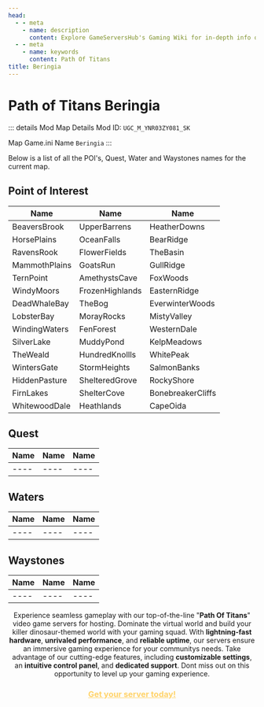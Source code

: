 ```yaml
---
head:
  - - meta
    - name: description
      content: Explore GameServersHub's Gaming Wiki for in-depth info on Path of Titans. Find details on gameplay, features, and updates for the ultimate dino MMO adventure! 
  - - meta
    - name: keywords
      content: Path Of Titans
title: Beringia
---
```


# Path of Titans Beringia

::: details Mod Map Details
Mod ID: `UGC_M_YNR03ZY081_SK`

Map Game.ini Name `Beringia`
:::

Below is a list of all the POI's, Quest, Water and Waystones names for the current map.

## Point of Interest

| Name | Name | Name |
| ------------- | --------------- | ----------------- |
| BeaversBrook  | UpperBarrens    | HeatherDowns      |
| HorsePlains   | OceanFalls      | BearRidge         |
| RavensRook    | FlowerFields    | TheBasin          |
| MammothPlains | GoatsRun        | GullRidge         |
| TernPoint     | AmethystsCave   | FoxWoods          |
| WindyMoors    | FrozenHighlands | EasternRidge      |
| DeadWhaleBay  | TheBog          | EverwinterWoods   |
| LobsterBay    | MorayRocks      | MistyValley       |
| WindingWaters | FenForest       | WesternDale       |
| SilverLake    | MuddyPond       | KelpMeadows       |
| TheWeald      | HundredKnollls  | WhitePeak         |
| WintersGate   | StormHeights    | SalmonBanks       |
| HiddenPasture | ShelteredGrove  | RockyShore        |
| FirnLakes     | ShelterCove     | BonebreakerCliffs |
| WhitewoodDale | Heathlands      | CapeOida          |

## Quest

| Name | Name | Name |
| ---- | ---- | ---- |
| ---- | ---- | ---- |

## Waters

| Name | Name | Name |
| ---- | ---- | ---- |
| ---- | ---- | ---- |

## Waystones

| Name | Name | Name |
| ---- | ---- | ---- |
| ---- | ---- | ---- |


<p style="text-align: center;"><span data-preserver-spaces="true">Experience seamless gameplay with our top-of-the-line "</span><strong><span data-preserver-spaces="true">Path Of Titans</span></strong><span data-preserver-spaces="true">" video game servers for hosting. Dominate the virtual world and build your killer dinosaur-themed world with your gaming squad. </span><span data-preserver-spaces="true">With </span><strong><span data-preserver-spaces="true">lightning-fast hardware</span></strong><span data-preserver-spaces="true">, </span><strong><span data-preserver-spaces="true">unrivaled performance</span></strong><span data-preserver-spaces="true">, and </span><strong><span data-preserver-spaces="true">reliable uptime</span></strong><span data-preserver-spaces="true">, our servers ensure an immersive gaming experience for your communitys needs. </span><span data-preserver-spaces="true">Take advantage of our cutting-edge features, including </span><strong><span data-preserver-spaces="true">customizable settings</span></strong><span data-preserver-spaces="true">, an </span><strong><span data-preserver-spaces="true">intuitive control panel</span></strong><span data-preserver-spaces="true">, and </span><strong><span data-preserver-spaces="true">dedicated support</span></strong><span data-preserver-spaces="true">. Dont miss out on this opportunity to level up your gaming experience.</span></p>
<h3 style="text-align: center;"><span style="color: #ffd369;"><a style="color: #ffd369;" href="https://gameservershub.com/hosting/path-of-titans/"><strong>Get your server today!</strong></a></span></h3>

